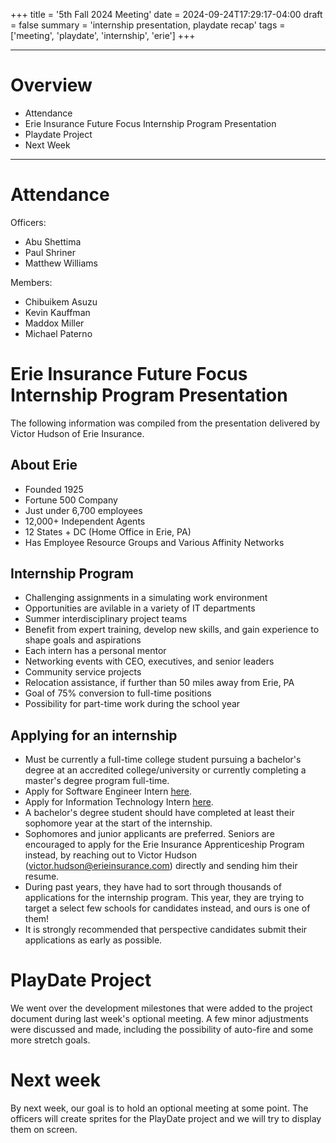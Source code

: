 +++
title = '5th Fall 2024 Meeting'
date = 2024-09-24T17:29:17-04:00
draft = false
summary = 'internship presentation, playdate recap'
tags = ['meeting', 'playdate', 'internship', 'erie']
+++
***
# Overview
- Attendance
- Erie Insurance Future Focus Internship Program Presentation
- Playdate Project
- Next Week
***
# Attendance
Officers:

- Abu Shettima
- Paul Shriner
- Matthew Williams

Members:

- Chibuikem Asuzu
- Kevin Kauffman
- Maddox Miller
- Michael Paterno

# Erie Insurance Future Focus Internship Program Presentation
The following information was compiled from the presentation delivered by Victor Hudson of Erie Insurance.
## About Erie
- Founded 1925
- Fortune 500 Company
- Just under 6,700 employees
- 12,000+ Independent Agents
- 12 States + DC (Home Office in Erie, PA)
- Has Employee Resource Groups and Various Affinity Networks
## Internship Program
- Challenging assignments in a simulating work environment
- Opportunities are avilable in a variety of IT departments
- Summer interdisciplinary project teams
- Benefit from expert training, develop new skills, and gain experience to shape goals and aspirations
- Each intern has a personal mentor
- Networking events with CEO, executives, and senior leaders
- Community service projects
- Relocation assistance, if further than 50 miles away from Erie, PA
- Goal of 75% conversion to full-time positions
- Possibility for part-time work during the school year
## Applying for an internship
- Must be currently a full-time college student pursuing a bachelor's degree at an accredited college/university or currently completing a master's degree program full-time.
- Apply for Software Engineer Intern [here](https://career4.successfactors.com/sfcareer/jobreqcareerpvt?jobId=43544&company=ERIEPROD&st=E7153D62DAAC61E31ECAEEB14AFF869684C2FAAB).
- Apply for Information Technology Intern [here](https://career4.successfactors.com/sfcareer/jobreqcareerpvt?jobId=43545&company=ERIEPROD&st=3FB280161063BA0A633ADDCD1C8B46E8E3B1A14C).
- A bachelor's degree student should have completed at least their sophomore year at the start of the internship.
- Sophomores and junior applicants are preferred. Seniors are encouraged to apply for the Erie Insurance Apprenticeship Program instead, by reaching out to Victor Hudson (victor.hudson@erieinsurance.com) directly and sending him their resume.
- During past years, they have had to sort through thousands of applications for the internship program. This year, they are trying to target a select few schools for candidates instead, and ours is one of them!
- It is strongly recommended that perspective candidates submit their applications as early as possible.

# PlayDate Project
We went over the development milestones that were added to the project document during last week's optional meeting. A few minor adjustments were discussed and made, including the possibility of auto-fire and some more stretch goals.

# Next week
By next week, our goal is to hold an optional meeting at some point. The officers will create sprites for the PlayDate project and we will try to display them on screen. 